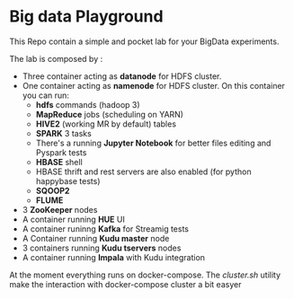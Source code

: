 # **Big data Playground**
This Repo contain a simple and pocket lab for your BigData experiments.

The lab is composed by :
- Three container acting as **datanode** for HDFS cluster.
- One container acting as **namenode** for HDFS cluster. On this container you can run:
  - **hdfs** commands (hadoop 3)
  - **MapReduce** jobs (scheduling on YARN)
  - **HIVE2** (working MR by default) tables
  - **SPARK** 3 tasks
  - There's a running **Jupyter Notebook** for better files editing and Pyspark tests
  - **HBASE** shell 
  - HBASE thrift and rest servers are also enabled (for python happybase tests)
  - **SQOOP2**
  - **FLUME**
- 3 **ZooKeeper** nodes
- A container running **HUE** UI
- A container runinng **Kafka** for Streamig tests
- A Container running **Kudu master** node
- 3 containers running **Kudu tservers** nodes
- A container running **Impala** with Kudu integration

At the moment everything runs on docker-compose. The *cluster.sh* utility make the interaction with docker-compose cluster a bit easyer
